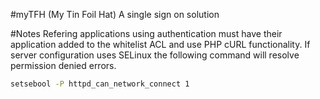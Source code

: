 #myTFH (My Tin Foil Hat)
A single sign on solution

#Notes
Refering applications using authentication must have their application added to the whitelist ACL and use PHP cURL functionality. If server configuration uses SELinux the following command will resolve permission denied errors.
```sh
setsebool -P httpd_can_network_connect 1
```
